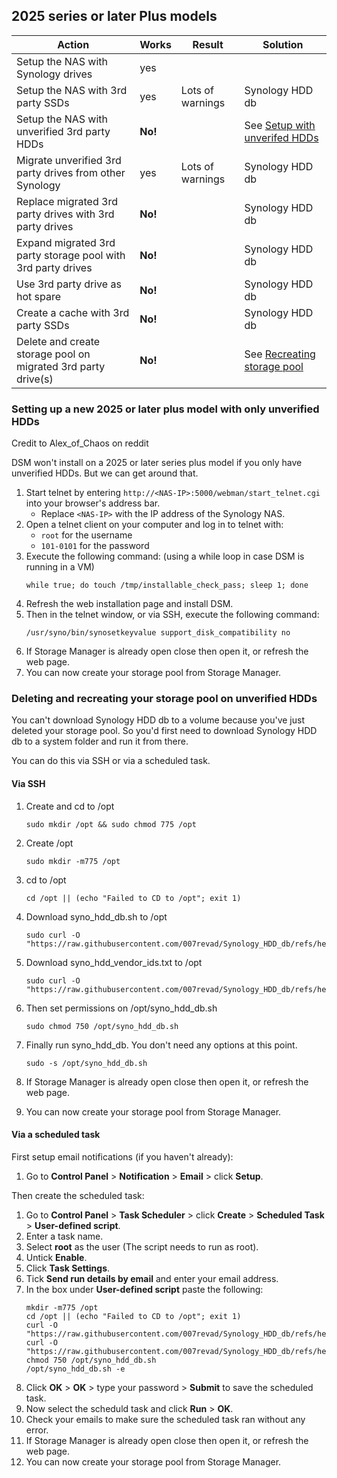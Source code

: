 ## 2025 series or later Plus models

| Action | Works | Result | Solution |
|--------|--------------|--------|----------|
| Setup the NAS with Synology drives | yes |  |  |
| Setup the NAS with 3rd party SSDs | yes | Lots of warnings | Synology HDD db |
| Setup the NAS with unverified 3rd party HDDs | **No!** |  | See <a href="#setting-up-a-new-2025-or-later-plus-model-with-only-unverified-hdds">Setup with unverifed HDDs</a> |
| Migrate unverified 3rd party drives from other Synology | yes | Lots of warnings | Synology HDD db |
| Replace migrated 3rd party drives with 3rd party drives | **No!** |  | Synology HDD db |
| Expand migrated 3rd party storage pool with 3rd party drives | **No!** |  | Synology HDD db |
| Use 3rd party drive as hot spare | **No!** |  | Synology HDD db |
| Create a cache with 3rd party SSDs | **No!** |  | Synology HDD db |
| Delete and create storage pool on migrated 3rd party drive(s) | **No!** |  | See <a href="#deleting-and-recreating-your-storage-pool-on-unverified-hdds">Recreating storage pool</a> |

### Setting up a new 2025 or later plus model with only unverified HDDs

Credit to Alex_of_Chaos on reddit

DSM won't install on a 2025 or later series plus model if you only have unverified HDDs. But we can get around that.

1. Start telnet by entering `http://<NAS-IP>:5000/webman/start_telnet.cgi` into your browser's address bar.
   - Replace `<NAS-IP>` with the IP address of the Synology NAS. 
3. Open a telnet client on your computer and log in to telnet with:
    - `root` for the username
    - `101-0101` for the password
5. Execute the following command: (using a while loop in case DSM is running in a VM)
    ```
    while true; do touch /tmp/installable_check_pass; sleep 1; done
    ```
7. Refresh the web installation page and install DSM.
8. Then in the telnet window, or via SSH, execute the following command:
   ```
   /usr/syno/bin/synosetkeyvalue support_disk_compatibility no
   ```
9.  If Storage Manager is already open close then open it, or refresh the web page.
10. You can now create your storage pool from Storage Manager.


### Deleting and recreating your storage pool on unverified HDDs

You can't download Synology HDD db to a volume because you've just deleted your storage pool. So you'd first need to download Synology HDD db to a system folder and run it from there.

You can do this via SSH or via a scheduled task.

#### Via SSH

1. Create and cd to /opt
    ```
    sudo mkdir /opt && sudo chmod 775 /opt
    ```

2. Create /opt
    ```
    sudo mkdir -m775 /opt
    ```

2. cd to /opt
    ```
    cd /opt || (echo "Failed to CD to /opt"; exit 1)
    ```

3. Download syno_hdd_db.sh to /opt
    ```
    sudo curl -O "https://raw.githubusercontent.com/007revad/Synology_HDD_db/refs/heads/main/syno_hdd_db.sh"
    ```

4. Download syno_hdd_vendor_ids.txt to /opt
    ```
    sudo curl -O "https://raw.githubusercontent.com/007revad/Synology_HDD_db/refs/heads/main/syno_hdd_vendor_ids.txt"
    ```

5. Then set permissions on /opt/syno_hdd_db.sh
    ```
    sudo chmod 750 /opt/syno_hdd_db.sh
    ```

6. Finally run syno_hdd_db. You don't need any options at this point.
    ```
    sudo -s /opt/syno_hdd_db.sh
    ```

8. If Storage Manager is already open close then open it, or refresh the web page.
9. You can now create your storage pool from Storage Manager.

#### Via a scheduled task

First setup email notifications (if you haven't already):

1. Go to **Control Panel** > **Notification** > **Email** > click **Setup**.

Then create the scheduled task:

1. Go to **Control Panel** > **Task Scheduler** > click **Create** > **Scheduled Task** > **User-defined script**.
2. Enter a task name.
3. Select **root** as the user (The script needs to run as root).
4. Untick **Enable**.
5. Click **Task Settings**.
6. Tick **Send run details by email** and enter your email address.
7. In the box under **User-defined script** paste the following: 
    ```
    mkdir -m775 /opt
    cd /opt || (echo "Failed to CD to /opt"; exit 1)
    curl -O "https://raw.githubusercontent.com/007revad/Synology_HDD_db/refs/heads/main/syno_hdd_db.sh"
    curl -O "https://raw.githubusercontent.com/007revad/Synology_HDD_db/refs/heads/main/syno_hdd_vendor_ids.txt"
    chmod 750 /opt/syno_hdd_db.sh
    /opt/syno_hdd_db.sh -e
    ```
8. Click **OK** > **OK** > type your password > **Submit** to save the scheduled task.
9. Now select the scheduld task and click **Run** > **OK**.
10. Check your emails to make sure the scheduled task ran without any error.
11. If Storage Manager is already open close then open it, or refresh the web page.
12. You can now create your storage pool from Storage Manager.
